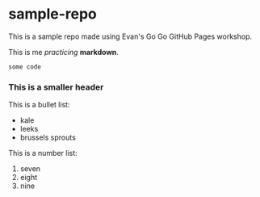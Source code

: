 # sample-repo

This is a sample repo made using Evan's Go Go GitHub Pages workshop.

This is me *practicing* **markdown**.

`some code`

### This is a smaller header

This is a bullet list:

- kale
- leeks
- brussels sprouts

This is a number list:

1. seven
2. eight
3. nine



